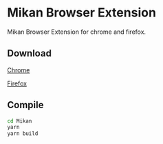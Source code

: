 # Mikan Browser Extension

Mikan Browser Extension for chrome and firefox.

## Download

[Chrome](https://chrome.google.com/webstore/detail/mikan/igpgcpdedfdmfnmhociacnmaefbeeekj)

[Firefox](https://addons.mozilla.org/en-US/firefox/addon/mikan/)

## Compile

```bash
cd Mikan
yarn
yarn build
```
